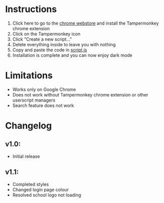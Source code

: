 # Instructions
1. Click here to go to the [chrome webstore](https://chrome.google.com/webstore/detail/tampermonkey/dhdgffkkebhmkfjojejmpbldmpobfkfo?hl=en) and install the Tampermonkey chrome extension
2. Click on the Tampermonkey icon
3. Click "Create a new script..."
4. Delete everything inside to leave you with nothing
5. Copy and paste the code in [script.js](script.js)
6. Installation is complete and you can now enjoy dark mode


# Limitations
* Works only on Google Chrome
* Does not work without Tampermonkey chrome extension or other userscript managers
* Search feature does not work

# Changelog
## v1.0: 
* Initial release

## v1.1: 
* Completed styles
* Changed login page colour
* Resolved school logo not loading
